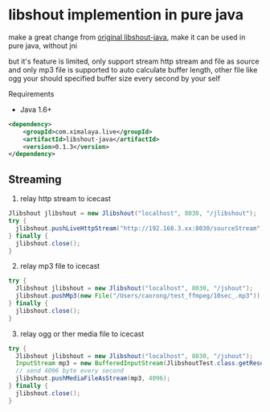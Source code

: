 libshout implemention in pure java
=============

make a great change from  [original libshout-java](https://github.com/OlegKunitsyn/libshout-java),
make it can be used in pure java, without jni

but it's feature is limited, only support stream http stream and file as source
and only mp3 file is supported to auto calculate buffer length,
other file like ogg your should specified buffer size every second by your self

Requirements

* Java 1.6+


```xml
<dependency>
    <groupId>com.ximalaya.live</groupId>
    <artifactId>libshout-java</artifactId>
    <version>0.1.3</version>
</dependency>
```




Streaming
-----------


1. relay http stream to icecast

```java
Jlibshout jlibshout = new Jlibshout("localhost", 8030, "/jlibshout");
try {
  jlibshout.pushLiveHttpStream("http://192.168.3.xx:8030/sourceStream");
} finally {
  jlibshout.close();
}
```

2. relay mp3 file to icecast

```java
try {
  Jlibshout jlibshout = new Jlibshout("localhost", 8030, "/jshout");
  jlibshout.pushMp3(new File("/Users/caorong/test_ffmpeg/10sec_.mp3"));
} finally {
  jlibshout.close();
}
```

3. relay ogg or ther media file to icecast

```java
try {
  Jlibshout jlibshout = new Jlibshout("localhost", 8030, "/jshout");
  InputStream mp3 = new BufferedInputStream(JlibshoutTest.class.getResourceAsStream("/test.ogg"));
  // send 4096 byte every second
  jlibshout.pushMediaFileAsStream(mp3, 4096);
} finally {
  jlibshout.close();
}
```
